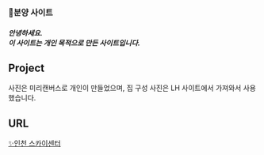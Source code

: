 <p align="center">
  <h3>📌분양 사이트</h3>
</p>

<p align="center">
<h5>안녕하세요.<br>이 사이트는 개인 목적으로 만든 사이트입니다.</h5>
</p>

## Project
사진은 미리캔버스로 개인이 만들었으며, 집 구성 사진은 LH 사이트에서 가져와서 사용했습니다.

## URL
[✨인천 스카이센터](https://4off4.github.io/homePro/)
